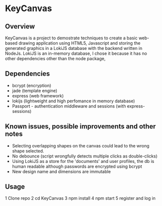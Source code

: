 # KeyCanvas

## Overview
KeyCanvas is a project to demostrate techniques to create a basic web-based drawing application using HTML5, 
Javascript and storing the generated graphics in a LokiJS database with the backend written in NodeJs.
LokiJS is an in-memory database, I chose it because it has no other dependencies other than the node package,


## Dependencies
- bcrypt (encryption)
- jade (template engine)
- express (web framework)
- lokijs (lightweight and high perfomance in memory database)
- Passport - authentication middleware and sessions (with express-sessions)

## Known issues, possible improvements and other notes
- Selecting overlapping shapes on the canvas could lead to the wrong shape selected.
- No debounce (script wrongfully detects multiple clicks as double-clicks)
- Using LokiJS as a store for the 'documents' and user profiles, the db is human readable although passwords are encrypted using bcrypt
- New design name and dimensions are immutable

## Usage
1 Clone repo
2 cd KeyCanvas
3 npm install
4 npm start
5 register and log in